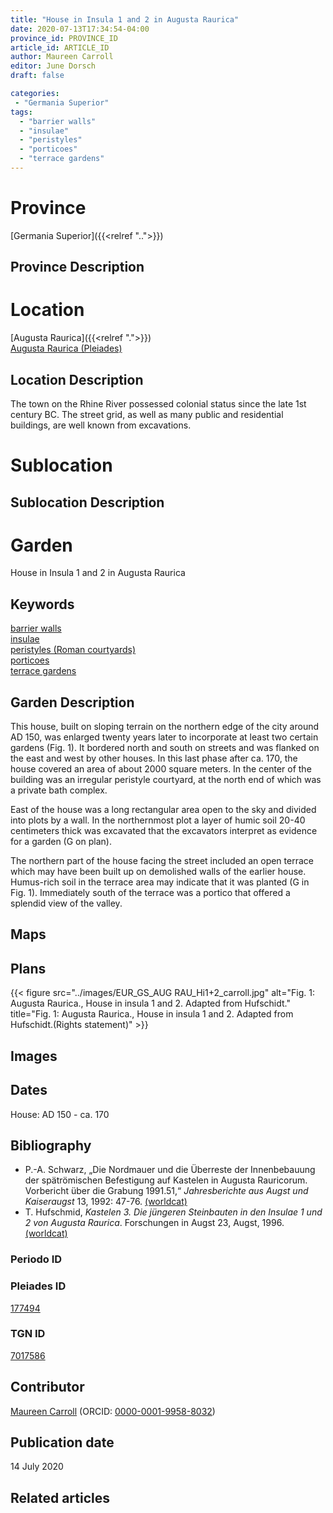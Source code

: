 ```yaml
---
title: "House in Insula 1 and 2 in Augusta Raurica"
date: 2020-07-13T17:34:54-04:00
province_id: PROVINCE_ID
article_id: ARTICLE_ID
author: Maureen Carroll
editor: June Dorsch
draft: false

categories:
 - "Germania Superior"
tags:
  - "barrier walls"
  - "insulae"
  - "peristyles"
  - "porticoes"
  - "terrace gardens"
---
```


# Province

[Germania Superior]({{<relref "..">}})  

## Province Description

<!-- DESCRIPTION -->


# Location

[Augusta Raurica]({{<relref ".">}}) \
[Augusta Raurica (Pleiades)](https://pleiades.stoa.org/places/177494)

## Location Description

The town on the Rhine River possessed colonial status since the late 1st century BC. The street grid, as well as many public and residential buildings, are well known from excavations.

# Sublocation

<!--
[AREA WITHIN LOCATION, LIKE “PALATINE HILL”](GEOREFERENCE LINK)
A sublocation is any area larger than an individual garden, but located within a location. I would always try to include a link to a controlled vocabulary here if possible. This ID may well be different from the Garden ID, e.g., Pompeii versus a Garden in one of the houses which has its own Pleiades ID.
-->

## Sublocation Description

<!-- DESCRIPTION -->

# Garden

House in Insula 1 and 2 in Augusta Raurica

## Keywords
[barrier walls](http://vocab.getty.edu/page/aat/300419302) \
[insulae](http://vocab.getty.edu/page/aat/300000325) \
[peristyles (Roman courtyards)](http://vocab.getty.edu/page/aat/300080971) \
[porticoes](http://vocab.getty.edu/page/aat/300004145) \
[terrace gardens](http://vocab.getty.edu/page/aat/300404778)

## Garden Description

This house, built on sloping terrain on the northern edge of the city around AD 150, was enlarged twenty years later to incorporate at least two certain gardens (Fig. 1). It bordered north and south on streets and was flanked on the east and west by other houses. In this last phase after ca. 170, the house covered an area of about 2000 square meters. In the center of the building was an irregular peristyle courtyard, at the north end of which was a private bath complex.

East of the house was a long rectangular area open to the sky and divided into plots by a wall. In the northernmost plot a layer of humic soil 20-40 centimeters thick was excavated that the excavators interpret as evidence for a garden (G on plan).

The northern part of the house facing the street included an open terrace which may have been built up on demolished walls of the earlier house. Humus-rich soil in the terrace area may indicate that it was planted (G in Fig. 1). Immediately south of the terrace was a portico that offered a splendid view of the valley.

## Maps

<!--
{{< figure src="IMG_URL" alt="ALT_TEXT" title="CAPTION" >}}
-->

## Plans

{{< figure src="../images/EUR_GS_AUG RAU_Hi1+2_carroll.jpg" alt="Fig. 1: Augusta Raurica., House in insula 1 and 2. Adapted from Hufschidt." title="Fig. 1: Augusta Raurica., House in insula 1 and 2. Adapted from Hufschidt.(Rights statement)" >}}

## Images

<!--
{{< figure src="IMG_URL" alt="ALT_TEXT" title="CAPTION" >}}
-->

## Dates

House: AD 150 - ca. 170

## Bibliography

* P.-A. Schwarz, „Die Nordmauer und die Überreste der Innenbebauung der spätrömischen Befestigung auf Kastelen in Augusta Rauricorum. Vorbericht über die Grabung 1991.51,“ *Jahresberichte aus Augst und Kaiseraugst* 13, 1992: 47-76. [(worldcat)](http://www.worldcat.org/oclc/891787691)
* T. Hufschmid, *Kastelen 3. Die jüngeren Steinbauten in den Insulae 1 und 2 von Augusta Raurica*. Forschungen in Augst 23, Augst, 1996. [(worldcat)](http://www.worldcat.org/oclc/613566402)

### Periodo ID

<!-- [PERIODO_ID](https://pleiades.stoa.org/places/PLEIADES_ID) -->

### Pleiades ID

[177494](https://pleiades.stoa.org/places/177494)

### TGN ID

[7017586](http://vocab.getty.edu/page/tgn/7017586)

## Contributor

[Maureen Carroll](https://www.sheffield.ac.uk/archaeology/our-people/academic-staff/maureen-carroll) (ORCID: [0000-0001-9958-8032](https://orcid.org/0000-0001-9958-8032))

## Publication date

14 July 2020

## Related articles

<!-- Links to other related articles. Leave blank for now -->